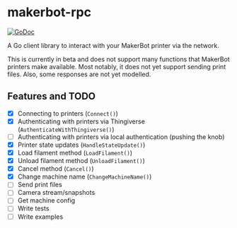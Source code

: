 # makerbot-rpc

[![GoDoc](http://godoc.org/github.com/tjhorner/makerbot-rpc?status.svg)](http://godoc.org/github.com/tjhorner/makerbot-rpc)

A Go client library to interact with your MakerBot printer via the network.

This is currently in beta and does not support many functions that MakerBot printers make available. Most notably, it does not yet support sending print files. Also, some responses are not yet modelled.

## Features and TODO

- [x] Connecting to printers (`Connect()`)
- [x] Authenticating with printers via Thingiverse (`AuthenticateWithThingiverse()`)
- [ ] Authenticating with printers via local authentication (pushing the knob)
- [x] Printer state updates (`HandleStateUpdate()`)
- [x] Load filament method (`LoadFilament()`)
- [x] Unload filament method (`UnloadFilament()`)
- [x] Cancel method (`Cancel()`)
- [x] Change machine name (`ChangeMachineName()`)
- [ ] Send print files
- [ ] Camera stream/snapshots
- [ ] Get machine config
- [ ] Write tests
- [ ] Write examples